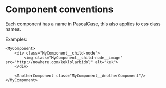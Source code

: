 # Component conventions

Each component has a name in PascalCase, this also applies to css class names.

Examples:
```vue
<MyComponent>
    <div class="MyComponent__child-node">
        <img class="MyComponent__child-node__image" src="http://nowhere.com/keklolarbidol" alt="kek">
    </div>

    <AnotherComponent class="MyComponent__AnotherComponent"/>
</MyComponent>
```
